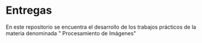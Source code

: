 # Entregas
En este repositorio se encuentra el desarrollo de los trabajos prácticos de la materia denominada " Procesamiento de Imágenes"
